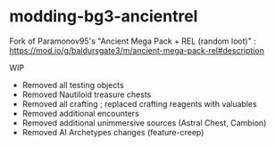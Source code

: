 # modding-bg3-ancientrel
Fork of Paramonov95's "Ancient Mega Pack + REL (random loot)" : https://mod.io/g/baldursgate3/m/ancient-mega-pack-rel#description

WIP

- Removed all testing objects
- Removed Nautiloid treasure chests
- Removed all crafting ; replaced crafting reagents with valuables
- Removed additional encounters
- Removed additional unimmersive sources (Astral Chest, Cambion)
- Removed AI Archetypes changes (feature-creep)